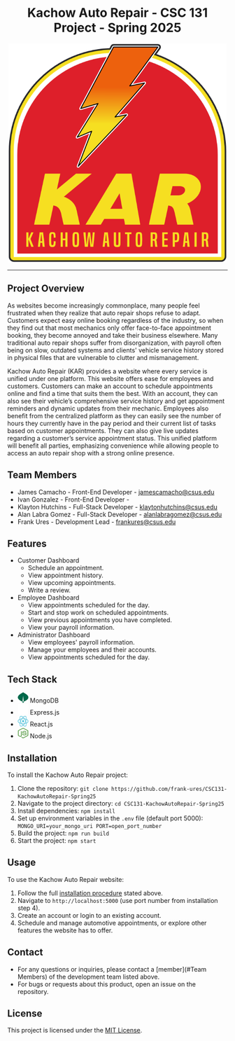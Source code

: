 <div align="center">
   <h1 align="center">Kachow Auto Repair - CSC 131 Project - Spring 2025</h1>
   <img src="./images/logo.png" alt="Logo" width="500" height="500">
</div>

---

## Project Overview

As websites become increasingly commonplace, many people feel frustrated when they realize that auto repair shops refuse to adapt. Customers expect easy online booking regardless of the industry, so when they find out that most mechanics only offer face-to-face appointment booking, they become annoyed and take their business elsewhere. Many traditional auto repair shops suffer from disorganization, with payroll often being on slow, outdated systems and clients' vehicle service history stored in physical files that are vulnerable to clutter and mismanagement.

Kachow Auto Repair (KAR) provides a website where every service is unified under one platform. This website offers ease for employees and customers. Customers can make an account to schedule appointments online and find a time that suits them the best. With an account, they can also see their vehicle’s comprehensive service history and get appointment reminders and dynamic updates from their mechanic. Employees also benefit from the centralized platform as they can easily see the number of hours they currently have in the pay period and their current list of tasks based on customer appointments. They can also give live updates regarding a customer’s service appointment status. This unified platform will benefit all parties, emphasizing convenience while allowing people to access an auto repair shop with a strong online presence.

## Team Members

* James Camacho - Front-End Developer - jamescamacho@csus.edu
* Ivan Gonzalez - Front-End Developer - 
* Klayton Hutchins - Full-Stack Developer - klaytonhutchins@csus.edu
* Alan Labra Gomez - Full-Stack Developer - alanlabragomez@csus.edu
* Frank Ures - Development Lead - frankures@csus.edu

## Features

* Customer Dashboard
  * Schedule an appointment.
  * View appointment history.
  * View upcoming appointments.
  * Write a review.
* Employee Dashboard
  * View appointments scheduled for the day.
  * Start and stop work on scheduled appointments.
  * View previous appointments you have completed.
  * View your payroll information.
* Administrator Dashboard
  * View employees' payroll information.
  * Manage your employees and their accounts.
  * View appointments scheduled for the day.

## Tech Stack

* <img src="./images/mongodb.png" alt="MongoDB" width="24" height="24"> MongoDB
* <img src="./images/expressjs.png" alt="ExpressJS" width="24" height="24"> Express.js
* <img src="./images/reactjs.svg" alt="ReactJS" width="24" height="24"> React.js
* <img src="./images/nodejs.svg" alt="NodeJS" width="24" height="24"> Node.js

## Installation

To install the Kachow Auto Repair project:

1. Clone the repository:
`git clone https://github.com/frank-ures/CSC131-KachowAutoRepair-Spring25`
2. Navigate to the project directory:
`cd CSC131-KachowAutoRepair-Spring25`
3. Install dependencies:
`npm install`
4. Set up environment variables in the `.env` file (default port 5000):
`MONGO_URI=your_mongo_uri
PORT=open_port_number`
5. Build the project:
`npm run build`
6. Start the project:
`npm start`

## Usage

To use the Kachow Auto Repair website:

1. Follow the full [installation procedure](#Installation) stated above.
2. Navigate to `http://localhost:5000` (use port number from installation step 4).
3. Create an account or login to an existing account.
4. Schedule and manage automotive appointments, or explore other features the website has to offer.

## Contact

* For any questions or inquiries, please contact a [member](#Team Members) of the development team listed above.
* For bugs or requests about this product, open an issue on the repository.

## License

This project is licensed under the [MIT License](./license.txt).
